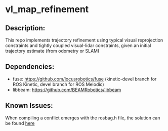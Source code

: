 # vl_map_refinement

## Description:

This repo implements trajectory refinement using typical visual reprojection constraints and tightly coupled visual-lidar constraints, given an initial trajectory estimate (from odometry or SLAM)

## Dependencies:

* fuse: https://github.com/locusrobotics/fuse (kinetic-devel branch for ROS Kinetic, devel branch for ROS Melodic)
* libbeam: https://github.com/BEAMRobotics/libbeam

## Known Issues:

When compiling a conflict emerges with the rosbag.h file, the solution can be found [here](https://github.com/ethz-asl/lidar_align/issues/16)